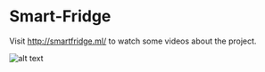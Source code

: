 # Smart-Fridge

Visit http://smartfridge.ml/ to watch some videos about the project.

![alt text](https://github.com/BioProject2018/BioinformaticsProject/blob/master/usecase.PNG)
